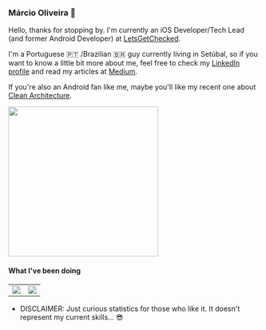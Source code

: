 ### Márcio Oliveira 👋

Hello, thanks for stopping by. I'm currently an iOS Developer/Tech Lead (and former Android Developer) at [LetsGetChecked](https://www.letsgetchecked.com/).

I'm a Portuguese 🇵🇹 /Brazilian 🇧🇷 guy currently living in Setúbal, so if you want to know a little bit more about me, feel free to check my [LinkedIn profile](https://www.linkedin.com/in/marcio-oliveira/) and read my articles at [Medium](https://marcio-oliveira.medium.com/). 

If you're also an Android fan like me, maybe you'll like my recent one about [Clean Architecture](https://engineering.talkdesk.com/android-clean-architecture-an-unicorn-approach-a5076d1b409).

<IMG src="https://miro.medium.com/max/1400/1*19Y9du76475ovgi8AD4Rmw.jpeg" width=300>

#### What I've been doing
<table>
  <tr>
    <td>
      <img align="center" src="https://github-readme-stats.vercel.app/api/top-langs/?username=oliveira-marcio&count_private=true&show_icons=true" />
    </td>
    <td>
      <img align="center" src="https://github-readme-stats.vercel.app/api?username=oliveira-marcio&count_private=true&show_icons=true" />
    </td>
  </tr>
</table>

* DISCLAIMER: Just curious statistics for those who like it. It doesn't represent my current skills... 😎
